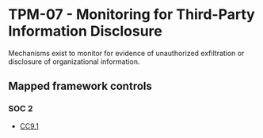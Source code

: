 # TPM-07 - Monitoring for Third-Party Information Disclosure
Mechanisms exist to monitor for evidence of unauthorized exfiltration or disclosure of organizational information. 
## Mapped framework controls
### SOC 2
- [CC9.1](../soc2/cc91.md)